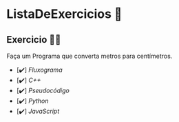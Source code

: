 # ListaDeExercicios 🚀

## Exercicio 👨‍💻

Faça um Programa que converta metros para centímetros.

- [✔️] _Fluxograma_
- [✔️] _C++_
- [✔️] _Pseudocódigo_
- [✔️] _Python_
- [✔️] _JavaScript_